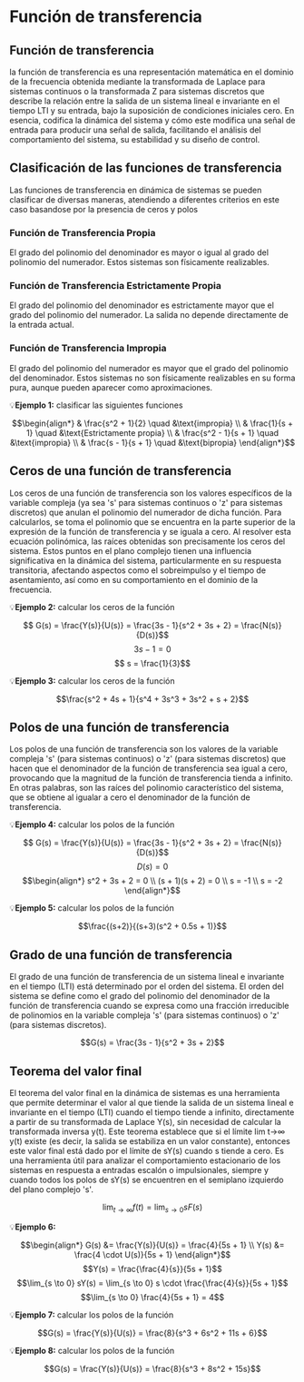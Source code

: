 # Función de transferencia 
## Función de transferencia 
la función de transferencia es una representación matemática en el dominio de la frecuencia obtenida mediante la transformada de Laplace para sistemas continuos o la transformada Z para sistemas discretos que describe la relación entre la salida de un sistema lineal e invariante en el tiempo LTI y su entrada, bajo la suposición de condiciones iniciales cero. En esencia, codifica la dinámica del sistema y cómo este modifica una señal de entrada para producir una señal de salida, facilitando el análisis del comportamiento del sistema, su estabilidad y su diseño de control.
## Clasificación de las funciones de transferencia
Las funciones de transferencia en dinámica de sistemas se pueden clasificar de diversas maneras, atendiendo a diferentes criterios en este caso basandose por la presencia de ceros y polos
### Función de Transferencia Propia
El grado del polinomio del denominador es mayor o igual al grado del polinomio del numerador. Estos sistemas son físicamente realizables.
### Función de Transferencia Estrictamente Propia
El grado del polinomio del denominador es estrictamente mayor que el grado del polinomio del numerador. La salida no depende directamente de la entrada actual.
### Función de Transferencia Impropia
El grado del polinomio del numerador es mayor que el grado del polinomio del denominador. Estos sistemas no son físicamente realizables en su forma pura, aunque pueden aparecer como aproximaciones.

💡**Ejemplo 1:** clasificar las siguientes funciones 

$$\begin{align*}
& \frac{s^2 + 1}{2} \quad &\text{impropia} \\
& \frac{1}{s + 1} \quad &\text{Estrictamente propia} \\
& \frac{s^2 - 1}{s + 1} \quad &\text{impropia} \\
& \frac{s - 1}{s + 1} \quad &\text{bipropia}
\end{align*}$$

## Ceros de una función de transferencia 
Los ceros de una función de transferencia son los valores específicos de la variable compleja (ya sea 's' para sistemas continuos o 'z' para sistemas discretos) que anulan el polinomio del numerador de dicha función. Para calcularlos, se toma el polinomio que se encuentra en la parte superior de la expresión de la función de transferencia y se iguala a cero. Al resolver esta ecuación polinómica, las raíces obtenidas son precisamente los ceros del sistema. Estos puntos en el plano complejo tienen una influencia significativa en la dinámica del sistema, particularmente en su respuesta transitoria, afectando aspectos como el sobreimpulso y el tiempo de asentamiento, así como en su comportamiento en el dominio de la frecuencia.

💡**Ejemplo 2:** calcular los ceros de la función  

$$ G(s) = \frac{Y(s)}{U(s)} = \frac{3s - 1}{s^2 + 3s + 2} = \frac{N(s)}{D(s)}$$
$$ 3s - 1 = 0 $$
$$ s = \frac{1}{3}$$

💡**Ejemplo 3:** calcular los ceros de la función 

$$\frac{s^2 + 4s + 1}{s^4 + 3s^3 + 3s^2 + s + 2}$$

## Polos de una función de transferencia 
Los polos de una función de transferencia son los valores de la variable compleja 's' (para sistemas continuos) o 'z' (para sistemas discretos) que hacen que el denominador de la función de transferencia sea igual a cero, provocando que la magnitud de la función de transferencia tienda a infinito. En otras palabras, son las raíces del polinomio característico del sistema, que se obtiene al igualar a cero el denominador de la función de transferencia.

💡**Ejemplo 4:** calcular los polos de la función 

$$ G(s) = \frac{Y(s)}{U(s)} = \frac{3s - 1}{s^2 + 3s + 2} = \frac{N(s)}{D(s)}$$
$$ D(s) = 0$$
$$\begin{align*}
s^2 + 3s + 2 = 0 \\
(s + 1)(s + 2) = 0 \\
s = -1 \\
s = -2
\end{align*}$$

💡**Ejemplo 5:** calcular los polos de la función

$$\frac{(s+2)}{(s+3)(s^2 + 0.5s + 1)}$$

## Grado de una función de transferencia 
El grado de una función de transferencia de un sistema lineal e invariante en el tiempo (LTI) está determinado por el orden del sistema. El orden del sistema se define como el grado del polinomio del denominador de la función de transferencia cuando se expresa como una fracción irreducible de polinomios en la variable compleja 's' (para sistemas continuos) o 'z' (para sistemas discretos).

$$G(s) = \frac{3s - 1}{s^2 + 3s + 2}$$

## Teorema del valor final 

El teorema del valor final en la dinámica de sistemas es una herramienta que permite determinar el valor al que tiende la salida de un sistema lineal e invariante en el tiempo (LTI) cuando el tiempo tiende a infinito, directamente a partir de su transformada de Laplace Y(s), sin necesidad de calcular la transformada inversa y(t). Este teorema establece que si el límite lim t→∞ y(t) existe (es decir, la salida se estabiliza en un valor constante), entonces este valor final está dado por el límite de sY(s) cuando s tiende a cero. Es una herramienta útil para analizar el comportamiento estacionario de los sistemas en respuesta a entradas escalón o impulsionales, siempre y cuando todos los polos de sY(s) se encuentren en el semiplano izquierdo del plano complejo 's'.

$$\lim_{t \to \infty} f(t) = \lim_{s \to 0} sF(s)$$

💡**Ejemplo 6:** 

$$\begin{align*}
G(s) &= \frac{Y(s)}{U(s)} = \frac{4}{5s + 1} \\
Y(s) &= \frac{4 \cdot U(s)}{5s + 1}
\end{align*}$$
$$Y(s) = \frac{\frac{4}{s}}{5s + 1}$$
$$\lim_{s \to 0} sY(s) = \lim_{s \to 0} s \cdot \frac{\frac{4}{s}}{5s + 1}$$
$$\lim_{s \to 0} \frac{4}{5s + 1} = 4$$

💡**Ejemplo 7:** calcular los polos de la función

$$G(s) = \frac{Y(s)}{U(s)} = \frac{8}{s^3 + 6s^2 + 11s + 6}$$

💡**Ejemplo 8:** calcular los polos de la función

$$G(s) = \frac{Y(s)}{U(s)} = \frac{8}{s^3 + 8s^2 + 15s}$$
